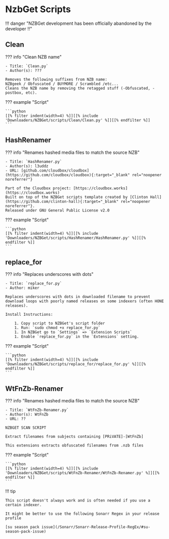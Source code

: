 # NzbGet Scripts

!!! danger "NZBGet development has been officially abandoned by the developer :bangbang:"

## Clean

??? info "Clean NZB name"

    - Title: `Clean.py`
    - Author(s): ???

    Removes the following suffixes from NZB name:
    NZBgeek / Obfuscated / BUYMORE / Scrambled /etc...
    Cleans the NZB name by removing the retagged stuff (-Obfuscated, -postbox, etc).

??? example "Script"

    ```python
    [[% filter indent(width=4) %]][[% include 'Downloaders/NZBGet/scripts/Clean/Clean.py' %]][[% endfilter %]]
    ```

## HashRenamer

??? info "Renames hashed media files to match the source NZB"

    - Title: `HashRenamer.py`
    - Author(s): l3uddz
    - URL: [github.com/cloudbox/cloudbox](https://github.com/cloudbox/cloudbox){:target="_blank" rel="noopener noreferrer"}

    Part of the Cloudbox project: [https://cloudbox.works](https://cloudbox.works)
    Built on top of the NZBGet scripts template created by [Clinton Hall](https://github.com/clinton-hall){:target="_blank" rel="noopener noreferrer"}.
    Released under GNU General Public License v2.0

??? example "Script"

    ```python
    [[% filter indent(width=4) %]][[% include 'Downloaders/NZBGet/scripts/HashRenamer/HashRenamer.py' %]][[% endfilter %]]
    ```

## replace_for

??? info "Replaces underscores with dots"

    - Title: `replace_for.py`
    - Author: miker

    Replaces underscores with dots in downloaded filename to prevent download loops with poorly named releases on some indexers (often HONE releases).

    Install Instructions:

        1. Copy script to NZBGet's script folder
        1. Run: `sudo chmod +x replace_for.py`
        1. In NZBGet go to `Settings` => `Extension Scripts`
        1. Enable `replace_for.py` in the `Extensions` setting.

??? example "Script"

    ```python
    [[% filter indent(width=4) %]][[% include 'Downloaders/NZBGet/scripts/replace_for/replace_for.py' %]][[% endfilter %]]
    ```

## WtFnZb-Renamer

??? info "Renames hashed media files to match the source NZB"

    - Title: `WtFnZb-Renamer.py`
    - Author(s): WtFnZb
    - URL: ??

    NZBGET SCAN SCRIPT

    Extract filenames from subjects containing [PRiVATE]-[WtFnZb]

    This extensions extracts obfuscated filenames from .nzb files

??? example "Script"

    ```python
    [[% filter indent(width=4) %]][[% include 'Downloaders/NZBGet/scripts/WtFnZb-Renamer/WtFnZb-Renamer.py' %]][[% endfilter %]]
    ```

!!! tip

    This script doesn't always work and is often needed if you use a certain indexer.

    It might be better to use the following Sonarr Regex in your release profile

    [su season pack issue](/Sonarr/Sonarr-Release-Profile-RegEx/#su-season-pack-issue)
